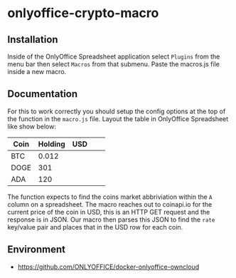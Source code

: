# onlyoffice-crypto-macro

## Installation

Inside of the OnlyOffice Spreadsheet application select `Plugins` from the menu bar then select `Macros` from that submenu. Paste the macros.js file inside a new macro.

## Documentation
For this to work correctly you should setup the config options at the top of the function in the `macro.js` file. Layout the table in OnlyOffice Spreadsheet like show below:

| Coin | Holding | USD |   |   |
|------|---------|-----|---|---|
| BTC  | 0.012   |     |   |   |
| DOGE | 301     |     |   |   |
| ADA  | 120     |     |   |   |

The function expects to find the coins market abbriviation within the `A` column on a spreadsheet. The macro reaches out to coinapi.io for the current price of the coin in USD, this is an HTTP GET request and the response is in JSON. Our macro then parses this JSON to find the `rate` key/value pair and places that in the USD row for each coin.

## Environment
* https://github.com/ONLYOFFICE/docker-onlyoffice-owncloud
